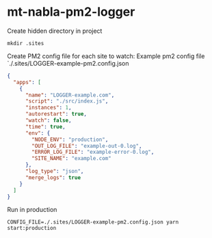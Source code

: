 # mt-nabla-pm2-logger





Create hidden directory in project

```
mkdir .sites
```
Create PM2 config file for each site to watch: 
Example pm2 config file `./.sites/LOGGER-example-pm2.config.json

```JSON
{
  "apps": [
    {
      "name": "LOGGER-example.com",
      "script": "./src/index.js",
      "instances": 1,
      "autorestart": true,
      "watch": false,
      "time": true,
      "env": {
        "NODE_ENV": "production",
        "OUT_LOG_FILE": "example-out-0.log",
        "ERROR_LOG_FILE": "example-error-0.log",
        "SITE_NAME": "example.com"
      },
      "log_type": "json",
      "merge_logs": true
    }
  ]
}
```

Run in production
```
CONFIG_FILE=./.sites/LOGGER-example-pm2.config.json yarn start:production
```